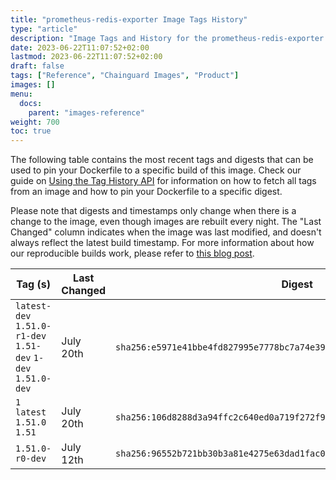 ```yaml
---
title: "prometheus-redis-exporter Image Tags History"
type: "article"
description: "Image Tags and History for the prometheus-redis-exporter Chainguard Image"
date: 2023-06-22T11:07:52+02:00
lastmod: 2023-06-22T11:07:52+02:00
draft: false
tags: ["Reference", "Chainguard Images", "Product"]
images: []
menu:
  docs:
    parent: "images-reference"
weight: 700
toc: true
---
```


The following table contains the most recent tags and digests that can be used to pin your Dockerfile to a specific build of this image. Check our guide on [Using the Tag History API](/chainguard/chainguard-images/using-the-tag-history-api/) for information on how to fetch all tags from an image and how to pin your Dockerfile to a specific digest.

Please note that digests and timestamps only change when there is a change to the image, even though images are rebuilt every night. The "Last Changed" column indicates when the image was last modified, and doesn't always reflect the latest build timestamp. For more information about how our reproducible builds work, please refer to [this blog post](https://www.chainguard.dev/unchained/reproducing-chainguards-reproducible-image-builds).

| Tag (s)                                                       | Last Changed | Digest                                                                    |
|---------------------------------------------------------------|--------------|---------------------------------------------------------------------------|
|  `latest-dev` `1.51.0-r1-dev` `1.51-dev` `1-dev` `1.51.0-dev` | July 20th    | `sha256:e5971e41bbe4fd827995e7778bc7a74e39c5d757d36bc26aabe5fbc5540d2597` |
|  `1` `latest` `1.51.0` `1.51`                                 | July 20th    | `sha256:106d8288d3a94ffc2c640ed0a719f272f9369bde9eb51cd26c4b7595706f9e18` |
|  `1.51.0-r0-dev`                                              | July 12th    | `sha256:96552b721bb30b3a81e4275e63dad1fac085df3202df1dc50b7f23bacd2e8a90` |
